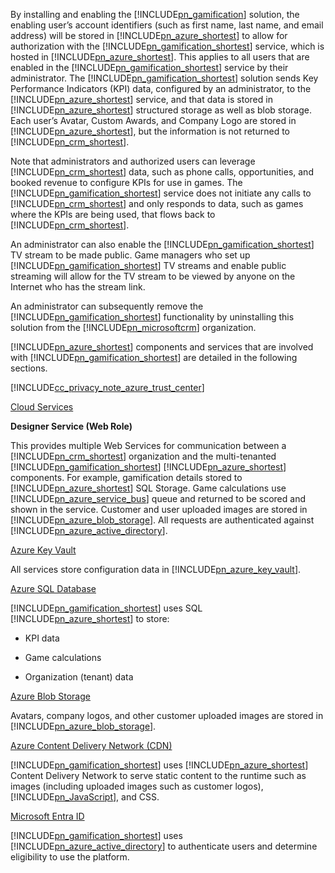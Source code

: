 By installing and enabling the [!INCLUDE[pn_gamification](pn-gamification.md)] solution, the enabling user’s account identifiers (such as first name, last name, and email address) will be stored in [!INCLUDE[pn_azure_shortest](pn-azure-shortest.md)] to allow for authorization with the [!INCLUDE[pn_gamification_shortest](pn-gamification-shortest.md)] service, which is hosted in [!INCLUDE[pn_azure_shortest](pn-azure-shortest.md)]. This applies to all users that are enabled in the [!INCLUDE[pn_gamification_shortest](pn-gamification-shortest.md)] service by their administrator. The [!INCLUDE[pn_gamification_shortest](pn-gamification-shortest.md)] solution sends Key Performance Indicators (KPI) data, configured by an administrator, to the [!INCLUDE[pn_azure_shortest](pn-azure-shortest.md)] service, and that data is stored in [!INCLUDE[pn_azure_shortest](pn-azure-shortest.md)] structured storage as well as blob storage.  Each user’s Avatar, Custom Awards, and Company Logo are stored in [!INCLUDE[pn_azure_shortest](pn-azure-shortest.md)], but the information is not returned to [!INCLUDE[pn_crm_shortest](pn-crm-shortest.md)].  
  
Note that administrators and authorized users can leverage [!INCLUDE[pn_crm_shortest](pn-crm-shortest.md)] data, such as phone calls, opportunities, and booked revenue to configure KPIs for use in games. The [!INCLUDE[pn_gamification_shortest](pn-gamification-shortest.md)] service does not initiate any calls to [!INCLUDE[pn_crm_shortest](pn-crm-shortest.md)] and only responds to data, such as games where the KPIs are being used, that flows back to [!INCLUDE[pn_crm_shortest](pn-crm-shortest.md)].  
  
An administrator can also enable the [!INCLUDE[pn_gamification_shortest](pn-gamification-shortest.md)] TV stream to be made public. Game managers who set up [!INCLUDE[pn_gamification_shortest](pn-gamification-shortest.md)] TV streams and enable public streaming will allow for the TV stream to be viewed by anyone on the Internet who has the stream link.  
  
An administrator can subsequently remove the [!INCLUDE[pn_gamification_shortest](pn-gamification-shortest.md)] functionality by uninstalling this solution from the [!INCLUDE[pn_microsoftcrm](pn-microsoftcrm.md)] organization.  
  
[!INCLUDE[pn_azure_shortest](pn-azure-shortest.md)] components and services that are involved with [!INCLUDE[pn_gamification_shortest](pn-gamification-shortest.md)] are detailed in the following sections.  
  
[!INCLUDE[cc_privacy_note_azure_trust_center](cc-privacy-note-azure-trust-center.md)]  
  
[Cloud Services](https://azure.microsoft.com/services/cloud-services/)  
  
 **Designer Service (Web Role)**  
  
This provides multiple Web Services for communication between a [!INCLUDE[pn_crm_shortest](pn-crm-shortest.md)] organization and the multi-tenanted [!INCLUDE[pn_gamification_shortest](pn-gamification-shortest.md)] [!INCLUDE[pn_azure_shortest](pn-azure-shortest.md)] components. For example, gamification details stored to [!INCLUDE[pn_azure_shortest](pn-azure-shortest.md)] SQL Storage.  Game calculations use [!INCLUDE[pn_azure_service_bus](pn-azure-service-bus.md)] queue and returned to be scored and shown in the service.  Customer and user uploaded images are stored in [!INCLUDE[pn_azure_blob_storage](pn-azure-blob-storage.md)]. All requests are authenticated against [!INCLUDE[pn_azure_active_directory](pn-azure-active-directory.md)].  
  
[Azure Key Vault](https://azure.microsoft.com/services/key-vault/)  
  
All services store configuration data in [!INCLUDE[pn_azure_key_vault](pn-azure-key-vault.md)].  
  
[Azure SQL Database](https://azure.microsoft.com/services/sql-database/)  
  
[!INCLUDE[pn_gamification_shortest](pn-gamification-shortest.md)] uses SQL [!INCLUDE[pn_azure_shortest](pn-azure-shortest.md)] to store:  
  
- KPI data  
  
- Game calculations  
  
- Organization (tenant) data  
  
[Azure Blob Storage](https://azure.microsoft.com/services/storage/)  
  
Avatars, company logos, and other customer uploaded images are stored in [!INCLUDE[pn_azure_blob_storage](pn-azure-blob-storage.md)].  
  
[Azure Content Delivery Network (CDN)](https://azure.microsoft.com/services/cdn/)  
  
[!INCLUDE[pn_gamification_shortest](pn-gamification-shortest.md)] uses [!INCLUDE[pn_azure_shortest](pn-azure-shortest.md)] Content Delivery Network to serve static content to the runtime such as images (including uploaded images such as customer logos), [!INCLUDE[pn_JavaScript](pn-javascript.md)], and CSS.  
  
[Microsoft Entra ID](https://azure.microsoft.com/services/active-directory/)  
  
[!INCLUDE[pn_gamification_shortest](pn-gamification-shortest.md)] uses [!INCLUDE[pn_azure_active_directory](pn-azure-active-directory.md)] to authenticate users and determine eligibility to use the platform.